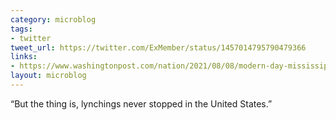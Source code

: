 ```yaml
---
category: microblog
tags:
- twitter
tweet_url: https://twitter.com/ExMember/status/1457014795790479366
links:
- https://www.washingtonpost.com/nation/2021/08/08/modern-day-mississippi-lynchings/
layout: microblog
---
```

“But the thing is, lynchings never stopped in the United States.”
